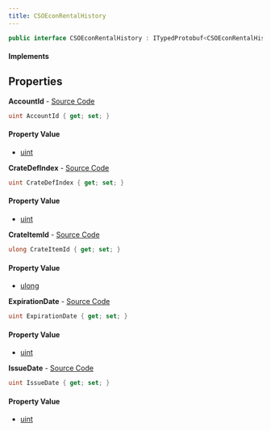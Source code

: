 ```yaml
---
title: CSOEconRentalHistory
---
```


```csharp
public interface CSOEconRentalHistory : ITypedProtobuf<CSOEconRentalHistory>, INativeHandle
```

#### Implements

## Properties

**AccountId** - [Source Code](https://github.com/swiftly-solution/swiftlys2/blob/main/managed/src/SwiftlyS2.Generated/Protobufs/Interfaces/CSOEconRentalHistory.cs#L13)

```csharp
uint AccountId { get; set; }
```

#### Property Value

- [uint](https://learn.microsoft.com/dotnet/api/system.uint32)

**CrateDefIndex** - [Source Code](https://github.com/swiftly-solution/swiftlys2/blob/main/managed/src/SwiftlyS2.Generated/Protobufs/Interfaces/CSOEconRentalHistory.cs#L19)

```csharp
uint CrateDefIndex { get; set; }
```

#### Property Value

- [uint](https://learn.microsoft.com/dotnet/api/system.uint32)

**CrateItemId** - [Source Code](https://github.com/swiftly-solution/swiftlys2/blob/main/managed/src/SwiftlyS2.Generated/Protobufs/Interfaces/CSOEconRentalHistory.cs#L16)

```csharp
ulong CrateItemId { get; set; }
```

#### Property Value

- [ulong](https://learn.microsoft.com/dotnet/api/system.uint64)

**ExpirationDate** - [Source Code](https://github.com/swiftly-solution/swiftlys2/blob/main/managed/src/SwiftlyS2.Generated/Protobufs/Interfaces/CSOEconRentalHistory.cs#L25)

```csharp
uint ExpirationDate { get; set; }
```

#### Property Value

- [uint](https://learn.microsoft.com/dotnet/api/system.uint32)

**IssueDate** - [Source Code](https://github.com/swiftly-solution/swiftlys2/blob/main/managed/src/SwiftlyS2.Generated/Protobufs/Interfaces/CSOEconRentalHistory.cs#L22)

```csharp
uint IssueDate { get; set; }
```

#### Property Value

- [uint](https://learn.microsoft.com/dotnet/api/system.uint32)


